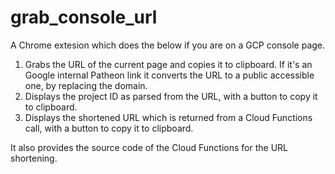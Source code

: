 # grab_console_url

A Chrome extesion which does the below if you are on a GCP console page.

1. Grabs the URL of the current page and copies it to clipboard. If it's an Google internal Patheon link it converts the URL to a public accessible one, by replacing the domain.
2. Displays the project ID as parsed from the URL, with a button to copy it to clipboard.
3. Displays the shortened URL which is returned from a Cloud Functions call, with a button to copy it to clipboard.

It also provides the source code of the Cloud Functions for the URL shortening.
